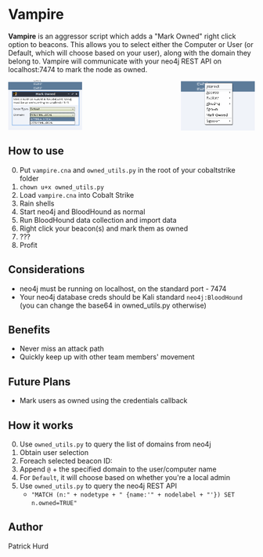 # Vampire

__Vampire__ is an aggressor script which adds a "Mark Owned" right click option to beacons. This allows you to select either the Computer or User (or Default, which will choose based on your user), along with the domain they belong to. Vampire will communicate with your neo4j REST API on localhost:7474 to mark the node as owned.

<img src="Screen_Shot_2019-04-02_at_3.31.18_PM.png" width="30%" style="float: right"> <img src="Screen_Shot_2019-04-02_at_3.31.54_PM.png" width="30%" style="float: left">
<br style="clear: both">

How to use
---

 0. Put `vampire.cna` and `owned_utils.py` in the root of your cobaltstrike folder
 1. `chown u+x owned_utils.py`
 1. Load `vampire.cna` into Cobalt Strike
 1. Rain shells
 2. Start neo4j and BloodHound as normal
 2. Run BloodHound data collection and import data
 3. Right click your beacon(s) and mark them as owned
 4. ???
 5. Profit

Considerations
---

 - neo4j must be running on localhost, on the standard port - 7474
 - Your neo4j database creds should be Kali standard `neo4j:BloodHound` (you can change the base64 in owned_utils.py otherwise)

Benefits
---

 - Never miss an attack path
 - Quickly keep up with other team members' movement

Future Plans
---

 - Mark users as owned using the credentials callback

How it works
---

 0. Use `owned_utils.py` to query the list of domains from neo4j
 1. Obtain user selection
 2. Foreach selected beacon ID:
 3. Append `@` + the specified domain to the user/computer name
 4. For `Default`, it will choose based on whether you're a local admin
 4. Use `owned_utils.py` to query the neo4j REST API
    - `"MATCH (n:" + nodetype + " {name:'" + nodelabel + "'}) SET n.owned=TRUE"`

Author
---

Patrick Hurd
